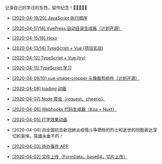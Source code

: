 记录自己的学过的东西，留作纪念！🌟🌟🌟🌟🌟

- [[2020-04-19/20] JavaScript 执行顺序](https://github.com/LuckRain7/growth-record/tree/master/Demo/2020/04-19/)

- [[2020-04-17/18] VuePress 自动目录生成器（计划开源）](https://github.com/LuckRain7/growth-record/tree/master/Demo/node-fs)

- [[2020-04-15/16] Hexo](https://github.com/LuckRain7/blog)

- [[2020-04-13/14] TypeScript + Vue (项目实战)](https://github.com/LuckRain7/growth-record/tree/master/Demo/TypeScript/ts-project)

- [[2020-04-12] TypeScript + Vue (try)](https://github.com/LuckRain7/growth-record/tree/master/Demo/TypeScript/select-ui)

- [[2020-04-11] TypeScript 学习](https://github.com/LuckRain7/growth-record/tree/master/Demo/TypeScript/basic)

- [[2020-04-09/10] vue-image-cropper 头像裁剪组件（计划开源）](https://github.com/LuckRain7/vue-image-cropper-simple)

- [[2020-04-08] loading 动画](https://github.com/LuckRain7/growth-record/tree/master/Demo/animation/loading)

- [[2020-04-07] Node 爬虫（request、cheerio）](https://github.com/LuckRain7/growth-record/tree/master/Demo/web-crawler)

- [[2020-04-06] Webhooks 代码生成器（Koa + Nuxt） ](https://github.com/LuckRain7/webhooks-server-generator)

- [[2020-04-05] 打字效果动画 ](https://github.com/LuckRain7/growth-record/tree/master/Demo/animation/打字动画效果)

- [2020-04-04] 向全国抗击新冠肺炎疫情斗争牺牲的烈士和逝世的同胞表达深切的哀悼。英雄永垂不朽！

- [[2020-04-03] 待办事件 APP ](https://github.com/LuckRain7/growth-record/tree/master/Demo/todo-menagement-app)

- [[2020-04-02] 文件上传（FormData，base64，切片上传） ](https://github.com/LuckRain7/growth-record/tree/master/Demo/file-upload)

